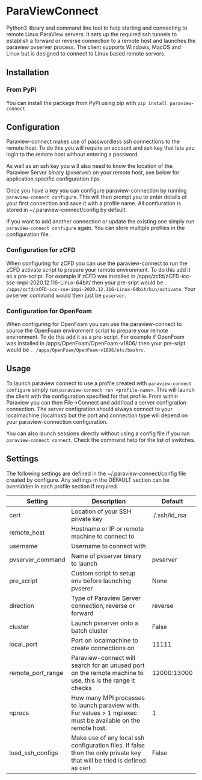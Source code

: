 # ParaViewConnect
Python3 library and command line tool to help starting and connecting to remote Linux ParaView servers. It sets up the required ssh tunnels to establish a forward or reverse connection to a remote host and launches the paraview pvserver process. 
The client supports Windows, MacOS and Linux but is designed to connect to Linux based remote servers. 

## Installation

### From PyPi
You can install the package from PyPi using pip with `pip install paraview-connect`

## Configuration
Paraview-connect makes use of passwordless ssh connections to the remote host. To do this you will require an account and ssh key that lets you login to the remote host without entering a password.

As well as an ssh key you will also need to know the location of the Paraview Server binary (pvserver) on your remote host, see below for application specific configuration tips.

Once you have a key you can configure paraview-connection by running `paraview-connect configure`. This will then prompt you to enter details of your first connection and save it with a profile name. All confiuration is stored in ~/.paraview-connect/config by default.

If you want to add another connection or update the existing one simply run `paraview-connect configure` again. You can store multiple profiles in the configuration file.

### Configuration for zCFD

When configuring for zCFD you can use the paraview-connect to run the zCFD activate script to prepare your remote environment. To do this add it as a pre-script. For example if zCFD was installed in /apps/zcfd/zCFD-icc-sse-impi-2020.12.116-Linux-64bit/ then your pre-sript would be `. /apps/zcfd/zCFD-icc-sse-impi-2020.12.116-Linux-64bit/bin/activate`. Your pvserver command would then just be `pvserver`.

### Configuration for OpenFoam

When configuring for OpenFoam you can use the paraview-connect to source the OpenFoam environment script to prepare your remote environment. To do this add it as a pre-script. For example if OpenFoam was installed in /apps/OpenFoam/OpenFoam-v1806/ then your pre-sript would be `. /apps/OpenFoam/OpenFoam-v1806/etc/bashrc`. 

## Usage

To launch paraview connect to use a profile created with `paraview-connect configure` simply run `paraview-connect run <profile-name>`. This will launch the client with the configuration specified for that profile. From within Paraview you can then File->Connect and add/load a server configration connection. The server configration should always connect to your localmachine (localhost) but the port and connection type will depend on your paraview-connection configuration.

You can also launch sessions directly without using a config file if you run `paraview-connect connect`. Check the command help for the list of switches.

## Settings
The following settings are defined in the ~/.paraview-connect/config file created by configure. Any settings in the DEFAULT section can be overridden in each profile section if required. 

| Setting | Description | Default |
| --- | --- | --- |
| cert | Location of your SSH private key  | ./.ssh/id_rsa |
| remote_host | Hostname or IP or remote machine to connect to  | |
| username | Username to connect with  |  |
| pvserver_command | Name of pvserver binary to launch | pvserver |
| pre_script | Custom script to setup env before launching pvserer | None |
| direction | Type of Paraview Server connection, reverse or forward | reverse |
| cluster | Launch pvserver onto a batch cluster | False |
| local_port | Port on localmachine to create connections on | 11111 |
| remote_port_range | Paraview-connect will search for an unused port on the remote machine to use, this is the range it checks | 12000:13000 |
| nprocs | How many MPI processes to launch paraview with. For values > 1 mpiexec must be available on the remote host. | 1 |
| load_ssh_configs | Make use of any local ssh configuration files. If false then the only private key that will be tried is defined as cert | False |
